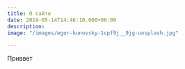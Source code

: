 ```yaml
---
title: О сайте
date: 2019-05-14T14:46:10.000+06:00
description: 
image: "/images/egor-kunovsky-1cpf9j__9jg-unsplash.jpg"

---
```

Приввет
